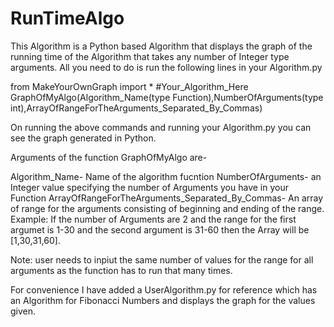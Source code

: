 # RunTimeAlgo
This Algorithm is a Python based Algorithm that displays the graph of the running time of the Algorithm that takes any number of Integer type arguments.
All you need to do is run the following lines in your Algorithm.py

from MakeYourOwnGraph import *
#Your_Algorithm_Here
GraphOfMyAlgo(Algorithm_Name(type Function),NumberOfArguments(type int),ArrayOfRangeForTheArguments_Separated_By_Commas)


On running the above commands and running your Algorithm.py you can see the graph generated in Python.

Arguments of the function GraphOfMyAlgo are-

Algorithm_Name- Name of the algorithm fucntion
NumberOfArguments- an Integer value specifying the number of Arguments you have in your Function
ArrayOfRangeForTheArguments_Separated_By_Commas- An array of range for the arguments consisting of beginning and ending of the range. Example: If the number of Arguments are 2 and the range for the first argumet is 1-30 and the second argument is 31-60 then the Array will be [1,30,31,60].

Note: user needs to inpiut the same number of values for the range for all arguments as the function has to run that many times.

For convenience I have added a UserAlgorithm.py for reference which has an Algorithm for Fibonacci Numbers and displays the graph for the values given.
